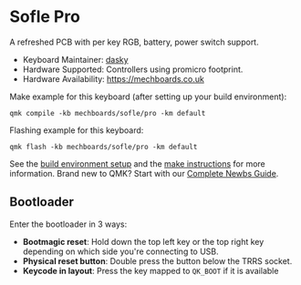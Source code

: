 # Sofle Pro

A refreshed PCB with per key RGB, battery, power switch support.

* Keyboard Maintainer: [dasky](https://github.com/daskygit)
* Hardware Supported: Controllers using promicro footprint.
* Hardware Availability: https://mechboards.co.uk

Make example for this keyboard (after setting up your build environment):

    qmk compile -kb mechboards/sofle/pro -km default

Flashing example for this keyboard:

    qmk flash -kb mechboards/sofle/pro -km default

See the [build environment setup](https://docs.qmk.fm/#/getting_started_build_tools) and the [make instructions](https://docs.qmk.fm/#/getting_started_make_guide) for more information. Brand new to QMK? Start with our [Complete Newbs Guide](https://docs.qmk.fm/#/newbs).

## Bootloader

Enter the bootloader in 3 ways:

* **Bootmagic reset**: Hold down the top left key or the top right key depending on which side you're connecting to USB.
* **Physical reset button**: Double press the button below the TRRS socket.
* **Keycode in layout**: Press the key mapped to `QK_BOOT` if it is available
